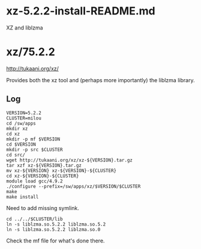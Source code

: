 # xz-5.2.2-install-README.md

XZ and liblzma

xz/75.2.2
=========

<http://tukaani.org/xz/>

Provides both the xz tool and (perhaps more importantly) the liblzma library.

Log
---

    VERSION=5.2.2
    CLUSTER=milou
    cd /sw/apps
    mkdir xz
    cd xz
    mkdir -p mf $VERSION
    cd $VERSION
    mkdir -p src $CLUSTER
    cd src/
    wget http://tukaani.org/xz/xz-${VERSION}.tar.gz
    tar xzf xz-${VERSION}.tar.gz 
    mv xz-${VERSION} xz-${VERSION}-${CLUSTER}
    cd xz-${VERSION}-${CLUSTER}
    module load gcc/4.9.2
    ./configure --prefix=/sw/apps/xz/$VERSION/$CLUSTER
    make
    make install

Need to add missing symlink.

    cd ../../$CLUSTER/lib
    ln -s liblzma.so.5.2.2 liblzma.so.5.2
    ln -s liblzma.so.5.2.2 liblzma.so.0

Check the mf file for what's done there.

